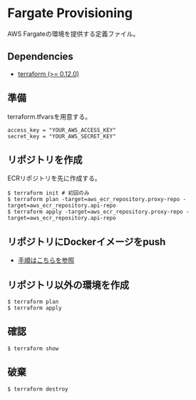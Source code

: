 # Fargate Provisioning
AWS Fargateの環境を提供する定義ファイル。

## Dependencies
- [terraform (>= 0.12.0)](https://www.terraform.io/)

## 準備
terraform.tfvarsを用意する。
```
access_key = "YOUR_AWS_ACCESS_KEY"
secret_key = "YOUR_AWS_SECRET_KEY"
```

## リポジトリを作成
ECRリポジトリを先に作成する。
```
$ terraform init # 初回のみ
$ terraform plan -target=aws_ecr_repository.proxy-repo -target=aws_ecr_repository.api-repo
$ terraform apply -target=aws_ecr_repository.proxy-repo -target=aws_ecr_repository.api-repo
```

## リポジトリにDockerイメージをpush
- [手順はこちらを参照](https://github.com/u1aryz/ecs-demo/tree/master/for_fargate)

## リポジトリ以外の環境を作成
```
$ terraform plan
$ terraform apply
```

## 確認
```
$ terraform show
```

## 破棄
```
$ terraform destroy
```
